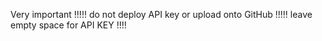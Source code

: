 Very important !!!!!
do not deploy API key or upload onto GitHub !!!!! leave empty space for API KEY !!!! 
